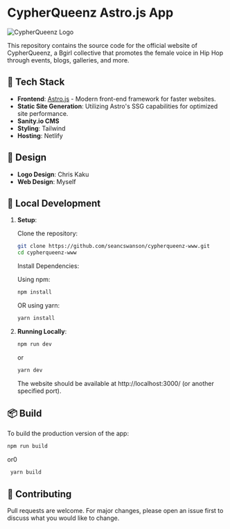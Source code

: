 # CypherQueenz Astro.js App

![CypherQueenz Logo](path-to-logo-image.jpg)

This repository contains the source code for the official website of CypherQueenz, a Bgirl collective that promotes the female voice in Hip Hop through events, blogs, galleries, and more.

## 🚀 Tech Stack

- **Frontend**: [Astro.js](https://astro.build/) - Modern front-end framework for faster websites.
- **Static Site Generation**: Utilizing Astro's SSG capabilities for optimized site performance.
- **Sanity.io CMS**
- **Styling**: Tailwind
- **Hosting**: Netlify

## 🎨 Design

- **Logo Design**: Chris Kaku
- **Web Design**: Myself

## 🔧 Local Development

1. **Setup**:

   Clone the repository:

   ```bash
   git clone https://github.com/seancswanson/cypherqueenz-www.git
   cd cypherqueenz-www
   ```

   Install Dependencies:

   Using npm:

   ```bash
   npm install
   ```

   OR using yarn:

   ```bash
   yarn install
   ```

2. **Running Locally**:

   ```bash
   npm run dev
   ```

   or

   ```bash
   yarn dev
   ```

   The website should be available at http://localhost:3000/ (or another specified port).

## 📦 Build

To build the production version of the app:

```bash
npm run build
```

or0

```bash
 yarn build
```

## 🤝 Contributing

Pull requests are welcome. For major changes, please open an issue first to discuss what you would like to change.
